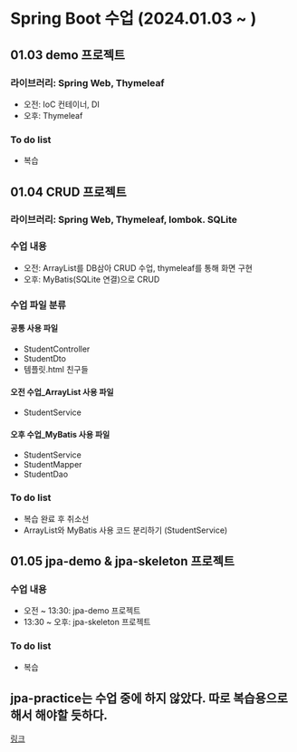 # Spring Boot 수업 (2024.01.03 ~ )

## 01.03 demo 프로젝트
### 라이브러리: Spring Web, Thymeleaf
- 오전: IoC 컨테이너, DI
- 오후: Thymeleaf

### To do list
- 복습

## 01.04 CRUD 프로젝트
### 라이브러리: Spring Web, Thymeleaf, lombok. SQLite  
### 수업 내용
- 오전: ArrayList를 DB삼아 CRUD 수업, thymeleaf를 통해 화면 구현
- 오후: MyBatis(SQLite 연결)으로 CRUD 

### 수업 파일 분류
#### 공통 사용 파일
- StudentController
- StudentDto
- 템플릿.html 친구들

#### 오전 수업_ArrayList 사용 파일
- StudentService

#### 오후 수업_MyBatis 사용 파일
- StudentService
- StudentMapper
- StudentDao

### To do list
- 복습 완료 후 취소선
- ArrayList와 MyBatis 사용 코드 분리하기 (StudentService)

## 01.05 jpa-demo & jpa-skeleton 프로젝트
### 수업 내용
- 오전 ~ 13:30: jpa-demo 프로젝트
- 13:30 ~ 오후: jpa-skeleton 프로젝트

### To do list
- 복습

 ## jpa-practice는 수업 중에 하지 않았다. 따로 복습용으로 해서 해야할 듯하다.
[링크](https://github.com/edujeeho0/likelion-backend-8-jpa-practice)